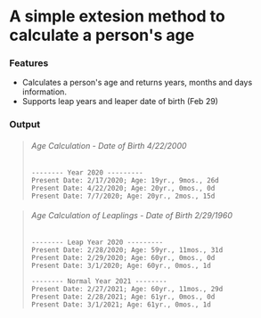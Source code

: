 # A simple extesion method to calculate a person's age
### Features
* Calculates a person's age and returns years, months and days information.
* Supports leap years and leaper date of birth (Feb 29)

### Output

> ###### Age Calculation - Date of Birth 4/22/2000
> ```
> -------- Year 2020 ---------
> Present Date: 2/17/2020; Age: 19yr., 9mos., 26d
> Present Date: 4/22/2020; Age: 20yr., 0mos., 0d
> Present Date: 7/7/2020; Age: 20yr., 2mos., 15d
> ```

> ###### Age Calculation of Leaplings - Date of Birth 2/29/1960
> ```
> -------- Leap Year 2020 ---------
> Present Date: 2/28/2020; Age: 59yr., 11mos., 31d
> Present Date: 2/29/2020; Age: 60yr., 0mos., 0d
> Present Date: 3/1/2020; Age: 60yr., 0mos., 1d
> 
> -------- Normal Year 2021 --------
> Present Date: 2/27/2021; Age: 60yr., 11mos., 29d
> Present Date: 2/28/2021; Age: 61yr., 0mos., 0d
> Present Date: 3/1/2021; Age: 61yr., 0mos., 1d
> ```
